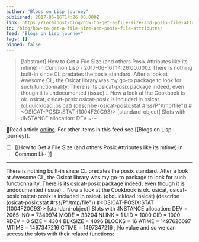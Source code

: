 ```yaml
---
author: "Blogs on Lisp journey"
published: 2017-06-16T14:26:00.000Z
link: https://localhost/blog/how-to-get-a-file-size-and-posix-file-attributes/
id: /blog/how-to-get-a-file-size-and-posix-file-attributes/
feed: "Blogs on Lisp journey"
tags: []
pinned: false
---
```

> [!abstract] How to Get a File Size (and others Posix Attributes like its mtime) in Common Lisp - 2017-06-16T14:26:00.000Z
> There is nothing built-in since CL predates the posix standard. After a look at Awesome CL, the Osicat library was my go-to package to look for such functionnality. There is its osicat-posix package indeed, even though it is undocumented (issue)… Now a look at the Cookbook is ok. osicat, osicat-posix osicat-posix is included in osicat. (ql:quickload :osicat) (describe (osicat-posix:stat #rss/P"/tmp/file")) #<OSICAT-POSIX:STAT {1004F20C93}> [standard-object] Slots with :INSTANCE allocation: DEV =⋯

🔗Read article [online](https://localhost/blog/how-to-get-a-file-size-and-posix-file-attributes/). For other items in this feed see [[Blogs on Lisp journey]].

- [ ] [[How to Get a File Size (and others Posix Attributes like its mtime) in Common Li⋯]]
- - -
There is nothing built-in since CL predates the posix standard. After a look at Awesome CL, the Osicat library was my go-to package to look for such functionnality. There is its osicat-posix package indeed, even though it is undocumented (issue)… Now a look at the Cookbook is ok. osicat, osicat-posix osicat-posix is included in osicat. (ql:quickload :osicat) (describe (osicat-posix:stat #rss/P"/tmp/file")) #<OSICAT-POSIX:STAT {1004F20C93}> [standard-object] Slots with :INSTANCE allocation: DEV = 2065 INO = 7349974 MODE = 33204 NLINK = 1 UID = 1000 GID = 1000 RDEV = 0 SIZE = 4304 BLKSIZE = 4096 BLOCKS = 16 ATIME = 1497626097 MTIME = 1497347216 CTIME = 1497347216 ; No value and so we can access the slots with their related functions:
